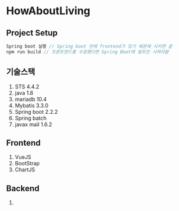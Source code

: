# HowAboutLiving

## Project Setup

```javascript
Spring boot 실행 // Spring boot 안에 frontend가 있기 때문에 시키면 끝
npm run build // 프론트엔드를 수정했다면 Spring Boot에 빌트인 시켜야함
```



## 기술스택

1. STS 4.4.2
2. java 1.8
3. mariadb 10.4
4. Mybatis 3.3.0
5. Spring boot 2.2.2
6. Spring batch
7. javax mail 1.6.2



## Frontend

1. VueJS
2. BootStrap
3. ChartJS

## Backend

1. 